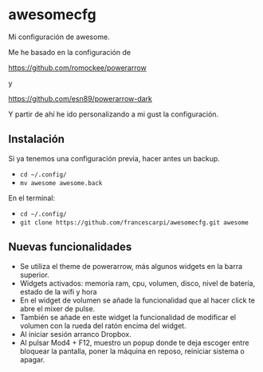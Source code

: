 awesomecfg
==========

Mi configuración de awesome.

Me he basado en la configuración de 

https://github.com/romockee/powerarrow

y

https://github.com/esn89/powerarrow-dark

Y partir de ahí he ido personalizando a mi gust la configuración.

Instalación
-----------

Si ya tenemos una configuración previa, hacer antes un backup.
- ``cd ~/.config/``
- ``mv awesome awesome.back``

En el terminal:
- ``cd ~/.config/``
- ``git clone https://github.com/francescarpi/awesomecfg.git awesome``


Nuevas funcionalidades
----------------------

- Se utiliza el theme de powerarrow, más algunos widgets en la barra superior.
- Widgets activados: memoria ram, cpu, volumen, disco, nivel de batería, estado de la wifi y hora
- En el widget de volumen se añade la funcionalidad que al hacer click te abre el mixer de pulse.
- También se añade en este widget la funcionalidad de modificar el volumen con la rueda del ratón encima del widget.
- Al iniciar sesión arranco Dropbox.
- Al pulsar Mod4 + F12, muestro un popup donde te deja escoger entre bloquear la pantalla, poner la máquina en reposo, reiniciar sistema o apagar.


